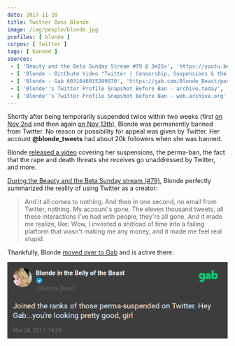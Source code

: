 ```yaml
---
date: 2017-11-28
title: Twitter Bans Blonde
image: /img/people/blonde.jpg
profiles: [ blonde ]
corpos: [ twitter ]
tags: [ banned ]
sources:
 - [ 'Beauty and the Beta Sunday Stream #79 @ 3m25s', 'https://youtu.be/6mq65f2Tpzk?t=205' ]
 - [ 'Blonde - BitChute Video "Twitter | Censorship, Suspensions & the Future"', 'https://www.bitchute.com/video/JC0oI3dxfglk/' ]
 - [ 'Blonde - Gab 6031646015289070', 'https://gab.com/Blonde_Beast/posts/6031646015289070' ]
 - [ 'Blonde''s Twitter Profile Snapshot Before Ban - archive.today', 'https://archive.is/2JHJt' ]
 - [ 'Blonde''s Twitter Profile Snapshot Before Ban - web.archive.org', 'https://web.archive.org/web/20171124222513/https://twitter.com/Blondes_tweets' ]
---
```


Shortly after being temporarily suspended twice within two weeks (first [on Nov 2nd](/e/twitter-suspends-blonde-for-banter/) and then again [on Nov 13th](/e/twitter-suspends-blonde-for-tweeting-about-statistics/)), Blonde was permanently banned from Twitter.
No reason or possibility for appeal was given by Twitter.
Her account **@blonde_tweets** had about 20k followers when she was banned.

Blonde [released a video](https://www.bitchute.com/video/JC0oI3dxfglk/) covering her suspensions, the perma-ban, the fact that the rape and death threats she receives go unaddressed by Twitter, and more.

[During the Beauty and the Beta Sunday stream (#79)](https://youtu.be/6mq65f2Tpzk?t=205), Blonde perfectly summarized the reality of using Twitter as a creator:
> And it all comes to nothing. And then in one second, no email from Twitter, nothing. My account's gone.
> The eleven thousand tweets, all these interactions I've had with people, they're all gone.
> And it made me realize, like: Wow, I invested a shitload of time into a failing platform that wasn't making me any money, and it made me feel real stupid.

Thankfully, Blonde [moved over to Gab](https://gab.com/Blonde_Beast) and is active there:

[![Blonde Announces Her Twitter Ban on Gab](Blonde_Beast@6031646015289070.png)](https://gab.com/Blonde_Beast/posts/6031646015289070)
